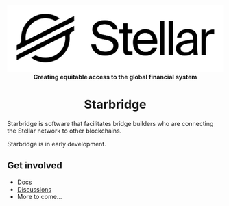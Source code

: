 <div align="center">
<a href="https://stellar.org"><img alt="Stellar" src="https://github.com/stellar/.github/raw/master/stellar-logo.png" width="558" /></a>
<br/>
<strong>Creating equitable access to the global financial system</strong>
<h1>Starbridge</h1>
</div>
<p align="center">
</p>

Starbridge is software that facilitates bridge builders who are connecting the Stellar network to other blockchains.

Starbridge is in early development.

## Get involved

- [Docs](./docs)
- [Discussions](https://github.com/stellar/starbridge/discussions)
- More to come...
